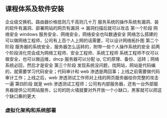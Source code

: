 ## 课程体系及软件安装

企业级交换机、路由器价格低则几千高则几十万
服务系统的操作系统有漏洞、装的软件有漏洞、部署网站的网页有漏洞 ->
漏洞扫描后就可以攻击
第一个阶段 网络安全
windows 服务安全、网络安全，网络安全也叫数通安全
网络怎么搭建的
可以做网络工程师，公司有上百个人上网的话需要，可以设计网络拓扑图
第二个阶段
服务器的系统安全，服务器怎么运转的，附带一些个人操作系统的安全
前两个阶段消化完会成为网络工程师、安全工程师、系统工程师
系统工程师不仅可以做安全，也可以做运维，dncp 服务器可以分配 ip, 它的原理、备份、运转；网络系统必回，然后才是安全
第三个阶段
发现系统没问题，找网站，网站是代码编的，就需要学习代码安全；代码审计和 web 渗透是两回事；上线之前需要做代码审计工作；上线之后，web 渗透测试工作师对上线的网页服务器给你完整的攻击一遍
第四阶段
就是 web 渗透测试工程师；公司有内部服务器，还有一台外部服务器提供公司网站服务，公司的防火墙就要对外开放一个小缺口，黑客就可以把这个缺口撕的更大

### 虚拟化架构和系统部署
